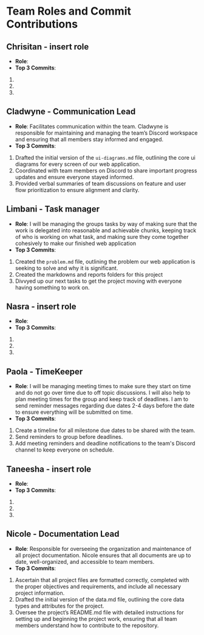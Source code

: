 # Team Roles and Commit Contributions

## Chrisitan - insert role
- **Role**: 
- **Top 3 Commits**:
1. 
2. 
3.

## Cladwyne - Communication Lead
- **Role**: Facilitates communication within the team. Cladwyne is responsible for maintaining and managing the team’s Discord workspace and ensuring that all members stay informed and engaged.
- **Top 3 Commits**:
1. Drafted the initial version of the `ui-diagrams.md` file, outlining the core ui diagrams for every screen of our web application.
2. Coordinated with team members on Discord to share important progress updates and ensure everyone stayed informed.
3. Provided verbal summaries of team discussions on feature and user flow prioritization to ensure alignment and clarity.
  

## Limbani - Task manager
- **Role**: I will be managing the groups tasks by way of making sure that the work is delegated into reasonable and achievable chunks, keeping track of who is working on what task, and making sure they come together cohesively to make our finished web application
- **Top 3 Commits**:
1. Created the `problem.md` file, outlining the problem our web application is seeking to solve and why it is significant.
2. Created the markdowns and reports folders for this project
3. Divvyed up our next tasks to get the project moving with everyone having something to work on.

## Nasra - insert role
- **Role**: 
- **Top 3 Commits**:
1. 
2. 
3. 

## Paola - TimeKeeper 
- **Role**: I will be managing meeting times to make sure they start on time and do not go over time due to off topic discussions. I will also help to plan meeting times for the group and keep track of deadlines. I am to send reminder messages regarding due dates 2-4 days before the date to ensure everything will be submitted on time.
- **Top 3 Commits**:
1. Create a timeline for all milestone due dates to be shared with the team. 
2. Send reminders to group before deadlines. 
3. Add meeting reminders and deadline notifications to the team's Discord channel to keep everyone on schedule.

## Taneesha - insert role
- **Role**: 
- **Top 3 Commits**:
1. 
2. 
3. 

## Nicole - Documentation Lead
- **Role**: Responsible for overseeing the organization and maintenance of all project documentation. Nicole ensures that all documents are up to date, well-organized, and accessible to team members.
- **Top 3 Commits**:
1. Ascertain that all project files are formatted correctly, completed with the proper objectives and requirements, and include all necessary project information.
2. Drafted the initial version of the data.md file, outlining the core data types and attributes for the project.
3. Oversee the project’s README.md file with detailed instructions for setting up and beginning the project work, ensuring that all team members understand how to contribute to the repository.

